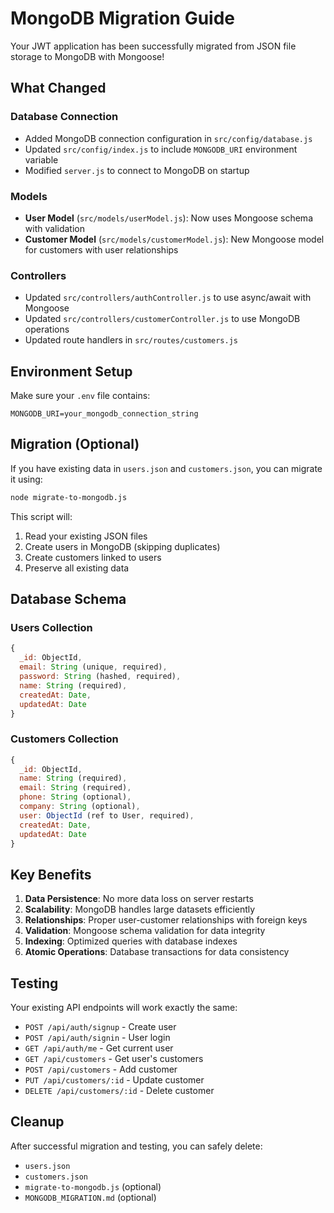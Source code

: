 # MongoDB Migration Guide

Your JWT application has been successfully migrated from JSON file storage to MongoDB with Mongoose!

## What Changed

### Database Connection

- Added MongoDB connection configuration in `src/config/database.js`
- Updated `src/config/index.js` to include `MONGODB_URI` environment variable
- Modified `server.js` to connect to MongoDB on startup

### Models

- **User Model** (`src/models/userModel.js`): Now uses Mongoose schema with validation
- **Customer Model** (`src/models/customerModel.js`): New Mongoose model for customers with user relationships

### Controllers

- Updated `src/controllers/authController.js` to use async/await with Mongoose
- Updated `src/controllers/customerController.js` to use MongoDB operations
- Updated route handlers in `src/routes/customers.js`

## Environment Setup

Make sure your `.env` file contains:

```
MONGODB_URI=your_mongodb_connection_string
```

## Migration (Optional)

If you have existing data in `users.json` and `customers.json`, you can migrate it using:

```bash
node migrate-to-mongodb.js
```

This script will:

1. Read your existing JSON files
2. Create users in MongoDB (skipping duplicates)
3. Create customers linked to users
4. Preserve all existing data

## Database Schema

### Users Collection

```javascript
{
  _id: ObjectId,
  email: String (unique, required),
  password: String (hashed, required),
  name: String (required),
  createdAt: Date,
  updatedAt: Date
}
```

### Customers Collection

```javascript
{
  _id: ObjectId,
  name: String (required),
  email: String (required),
  phone: String (optional),
  company: String (optional),
  user: ObjectId (ref to User, required),
  createdAt: Date,
  updatedAt: Date
}
```

## Key Benefits

1. **Data Persistence**: No more data loss on server restarts
2. **Scalability**: MongoDB handles large datasets efficiently
3. **Relationships**: Proper user-customer relationships with foreign keys
4. **Validation**: Mongoose schema validation for data integrity
5. **Indexing**: Optimized queries with database indexes
6. **Atomic Operations**: Database transactions for data consistency

## Testing

Your existing API endpoints will work exactly the same:

- `POST /api/auth/signup` - Create user
- `POST /api/auth/signin` - User login
- `GET /api/auth/me` - Get current user
- `GET /api/customers` - Get user's customers
- `POST /api/customers` - Add customer
- `PUT /api/customers/:id` - Update customer
- `DELETE /api/customers/:id` - Delete customer

## Cleanup

After successful migration and testing, you can safely delete:

- `users.json`
- `customers.json`
- `migrate-to-mongodb.js` (optional)
- `MONGODB_MIGRATION.md` (optional)
